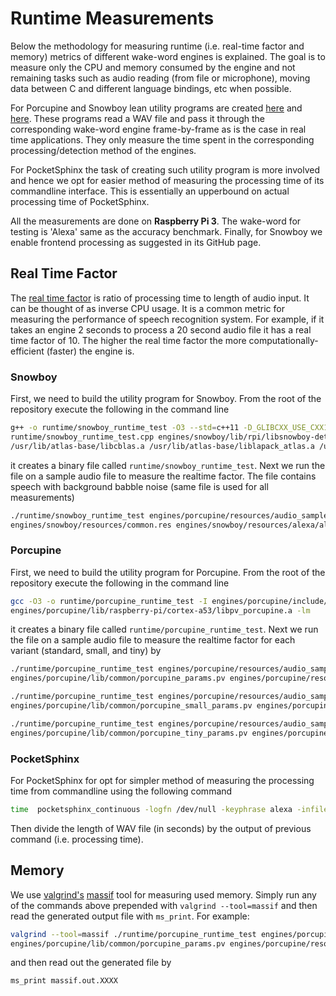 # Runtime Measurements

Below the methodology for measuring runtime (i.e. real-time factor and memory) metrics of different wake-word engines is
explained. The goal is to measure only the CPU and memory consumed by the engine and not remaining tasks such as 
audio reading (from file or microphone), moving data between C and different language bindings, etc when possible.

For Porcupine and Snowboy lean utility programs are created [here](/runtime/porcupine_runtime_test.c) and
[here](/runtime/snowboy_runtime_test.cpp). These programs read a WAV file and pass it through the corresponding wake-word
engine frame-by-frame as is the case in real time applications. They only measure the time spent in the corresponding 
processing/detection method of the engines.

For PocketSphinx the task of creating such utility program is more involved and hence we opt for easier method of
measuring the processing time of its commandline interface. This is essentially an upperbound on actual processing time
of PocketSphinx.

All the measurements are done on **Raspberry Pi 3**. The wake-word for testing is 'Alexa' same as the accuracy benchmark.
Finally, for Snowboy we enable frontend processing as suggested in its GitHub page.

## Real Time Factor

The [real time factor](http://enacademic.com/dic.nsf/enwiki/3796485) is ratio of processing time to length of audio input.
It can be thought of as inverse CPU usage. It is a common metric for measuring the performance of speech recognition system. For
example, if it takes an engine 2 seconds to process a 20 second audio file it has a real time factor of 10. The higher
the real time factor the more computationally-efficient (faster) the engine is.

### Snowboy

First, we need to build the utility program for Snowboy. From the root of the repository execute the following in the
command line

```bash
g++ -o runtime/snowboy_runtime_test -O3 --std=c++11 -D_GLIBCXX_USE_CXX11_ABI=0 -I engines/snowboy/include/ \
runtime/snowboy_runtime_test.cpp engines/snowboy/lib/rpi/libsnowboy-detect.a /usr/lib/atlas-base/libf77blas.a \
/usr/lib/atlas-base/libcblas.a /usr/lib/atlas-base/liblapack_atlas.a /usr/lib/atlas-base/libatlas.a
```

it creates a binary file called `runtime/snowboy_runtime_test`. Next we run the file on a sample audio file to measure
the realtime factor. The file contains speech with background babble noise (same file is used for all measurements)

```bash
./runtime/snowboy_runtime_test engines/porcupine/resources/audio_samples/multiple_keywords.wav \
engines/snowboy/resources/common.res engines/snowboy/resources/alexa/alexa-avs-sample-app/alexa.umdl
```

### Porcupine

First, we need to build the utility program for Porcupine. From the root of the repository execute the following in the
command line

```bash
gcc -O3 -o runtime/porcupine_runtime_test -I engines/porcupine/include/ runtime/porcupine_runtime_test.c \
engines/porcupine/lib/raspberry-pi/cortex-a53/libpv_porcupine.a -lm
```

it creates a binary file called `runtime/porcupine_runtime_test`. Next we run the file on a sample audio file to measure
the realtime factor for each variant (standard, small, and tiny) by

```bash
./runtime/porcupine_runtime_test engines/porcupine/resources/audio_samples/multiple_keywords.wav \
engines/porcupine/lib/common/porcupine_params.pv engines/porcupine/resources/keyword_files/alexa_raspberrypi.ppn
```

```bash
./runtime/porcupine_runtime_test engines/porcupine/resources/audio_samples/multiple_keywords.wav \
engines/porcupine/lib/common/porcupine_small_params.pv engines/porcupine/resources/keyword_files/alexa_raspberrypi_small.ppn
```

```bash
./runtime/porcupine_runtime_test engines/porcupine/resources/audio_samples/multiple_keywords.wav \
engines/porcupine/lib/common/porcupine_tiny_params.pv engines/porcupine/resources/keyword_files/alexa_raspberrypi_tiny.ppn
```

### PocketSphinx

For PocketSphinx for opt for simpler method of measuring the processing time from commandline using the following command

```bash
time  pocketsphinx_continuous -logfn /dev/null -keyphrase alexa -infile engines/porcupine/resources/audio_samples/multiple_keywords.wav
```

Then divide the length of WAV file (in seconds) by the output of previous command (i.e. processing time). 

## Memory

We use [valgrind's](http://valgrind.org/) [massif](http://valgrind.org/docs/manual/ms-manual.html) tool for measuring used memory.
Simply run any of the commands above prepended with `valgrind --tool=massif` and then read the generated output file with
`ms_print`. For example:

```bash
valgrind --tool=massif ./runtime/porcupine_runtime_test engines/porcupine/resources/audio_samples/multiple_keywords.wav \
engines/porcupine/lib/common/porcupine_params.pv engines/porcupine/resources/keyword_files/alexa_raspberrypi.ppn
```

and then read out the generated file by

```bash
ms_print massif.out.XXXX
```
